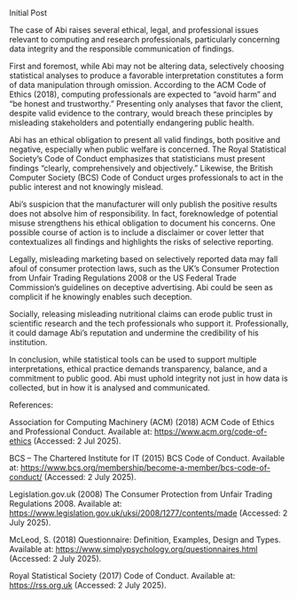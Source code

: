 Initial Post

The case of Abi raises several ethical, legal, and professional issues relevant to computing and research professionals, particularly concerning data integrity and the responsible communication of findings.

First and foremost, while Abi may not be altering data, selectively choosing statistical analyses to produce a favorable interpretation constitutes a form of data manipulation through omission. According to the ACM Code of Ethics (2018), computing professionals are expected to “avoid harm” and “be honest and trustworthy.” Presenting only analyses that favor the client, despite valid evidence to the contrary, would breach these principles by misleading stakeholders and potentially endangering public health.

Abi has an ethical obligation to present all valid findings, both positive and negative, especially when public welfare is concerned. The Royal Statistical Society’s Code of Conduct emphasizes that statisticians must present findings “clearly, comprehensively and objectively.” Likewise, the British Computer Society (BCS) Code of Conduct urges professionals to act in the public interest and not knowingly mislead.

Abi’s suspicion that the manufacturer will only publish the positive results does not absolve him of responsibility. In fact, foreknowledge of potential misuse strengthens his ethical obligation to document his concerns. One possible course of action is to include a disclaimer or cover letter that contextualizes all findings and highlights the risks of selective reporting.

Legally, misleading marketing based on selectively reported data may fall afoul of consumer protection laws, such as the UK’s Consumer Protection from Unfair Trading Regulations 2008 or the US Federal Trade Commission’s guidelines on deceptive advertising. Abi could be seen as complicit if he knowingly enables such deception.

Socially, releasing misleading nutritional claims can erode public trust in scientific research and the tech professionals who support it. Professionally, it could damage Abi’s reputation and undermine the credibility of his institution.

In conclusion, while statistical tools can be used to support multiple interpretations, ethical practice demands transparency, balance, and a commitment to public good. Abi must uphold integrity not just in how data is collected, but in how it is analysed and communicated.


References:

Association for Computing Machinery (ACM) (2018) ACM Code of Ethics and Professional Conduct. Available at: https://www.acm.org/code-of-ethics (Accessed: 2 Jul 2025).<br/> 

BCS – The Chartered Institute for IT (2015) BCS Code of Conduct. Available at: https://www.bcs.org/membership/become-a-member/bcs-code-of-conduct/ (Accessed: 2 July 2025).<br/> 

Legislation.gov.uk (2008) The Consumer Protection from Unfair Trading Regulations 2008. Available at: https://www.legislation.gov.uk/uksi/2008/1277/contents/made (Accessed: 2 July 2025).<br/> 

McLeod, S. (2018) Questionnaire: Definition, Examples, Design and Types. Available at: https://www.simplypsychology.org/questionnaires.html (Accessed: 2 July 2025).<br/> 

Royal Statistical Society (2017) Code of Conduct. Available at: https://rss.org.uk (Accessed: 2 July 2025).
